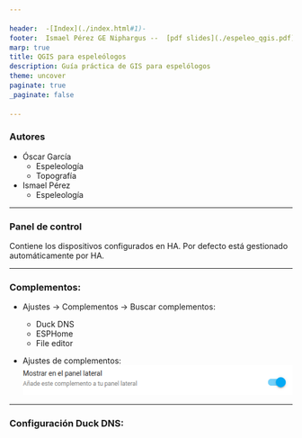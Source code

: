 ```yaml
---

header:  -[Index](./index.html#1)-
footer:  Ismael Pérez GE Niphargus --  [pdf slides](./espeleo_qgis.pdf)
marp: true
title: QGIS para espeleólogos
description: Guía práctica de GIS para espelólogos
theme: uncover
paginate: true
_paginate: false

---
```


<style scoped>{text-align: left;font-size: 30px;}</style> 
### Autores
- Óscar García
  - Espeleología 
  - Topografía
- Ismael Pérez
  - Espeleología

---

<style scoped>{text-align: left;font-size: 30px;}</style>  
### Panel de control

Contiene los dispositivos configurados en HA.
Por defecto está gestionado automáticamente por HA.

---

<style scoped>{text-align: left;font-size: 30px;}</style> 
### Complementos:
- Ajustes -> Complementos -> Buscar complementos:
  - Duck DNS
  - ESPHome
  - File editor

- Ajustes de complementos:
  ![100%](../assets/images/file_editor_setting.png)
  
---

<style scoped>{text-align: left;font-size: 30px;}</style> 
### Configuración Duck DNS:



